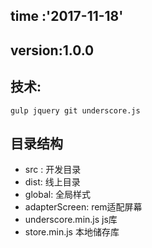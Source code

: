 ## time   :'2017-11-18'
## version:1.0.0
## 技术:
    gulp jquery git underscore.js
## 目录结构
  * src : 开发目录
  * dist: 线上目录
  * global: 全局样式
  * adapterScreen: rem适配屏幕
  * underscore.min.js js库
  * store.min.js 本地储存库
